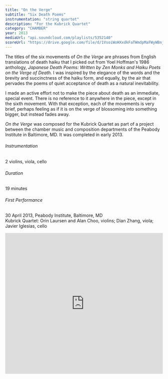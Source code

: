 ```yaml
---
title: "On the Verge"
subtitle: "Six Death Poems"
instrumentation: "string quartet"
description: "For the Kubrick Quartet"
category: "CHAMBER"
year: 2013
mediaUrl: "api.soundcloud.com/playlists/5352140"
scoreUrl: "https://drive.google.com/file/d/1VsoiWoHXxdkFaTWmdpMaFWyWBnj6a45p/view?usp=sharing"
---
```


The titles of the six movements of _On the Verge_ are phrases from English translations of death haiku that I picked out from Yoel Hoffman's 1986 anthology, _Japanese Death Poems: Written by Zen Monks and Haiku Poets on the Verge of Death._ I was inspired by the elegance of the words and the brevity and succinctness of the haiku form, and equally, by the air that pervades the poems of quiet acceptance of death as a natural inevitability.

I made an active effort not to make the piece about death as an immediate, special event. There is no reference to it anywhere in the piece, except in the sixth movement. With that exception, each of the movements is very brief, perhaps feeling as if it is on the verge of blossoming into something bigger, but instead fades away.

_On the Verge_ was composed for the Kubrick Quartet as part of a project between the chamber music and composition departments of the Peabody Institute in Baltimore, MD. It was completed in early 2013.

###### Instrumentation
2 violins, viola, cello

###### Duration
19 minutes

###### First Performance
30 April 2013, Peabody Institute, Baltimore, MD\
Kubrick Quartet: Orin Laursen and Alan Choo, violins; Dian Zhang, viola; Javier Iglesias, cello

<iframe width="100%" height="450" scrolling="no" frameborder="no" src="https://w.soundcloud.com/player/?url=https%3A//api.soundcloud.com/playlists/5352140&amp;auto_play=false&amp;hide_related=false&amp;show_comments=true&amp;show_user=true&amp;show_reposts=false&amp;visual=true"></iframe>
